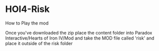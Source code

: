 # HOI4-Risk

How to Play the mod

Once you've downloaded the zip place the content folder into Paradox Interactive/Hearts of Iron IV/Mod and take the MOD file called 'risk' and place it outside of the risk folder


